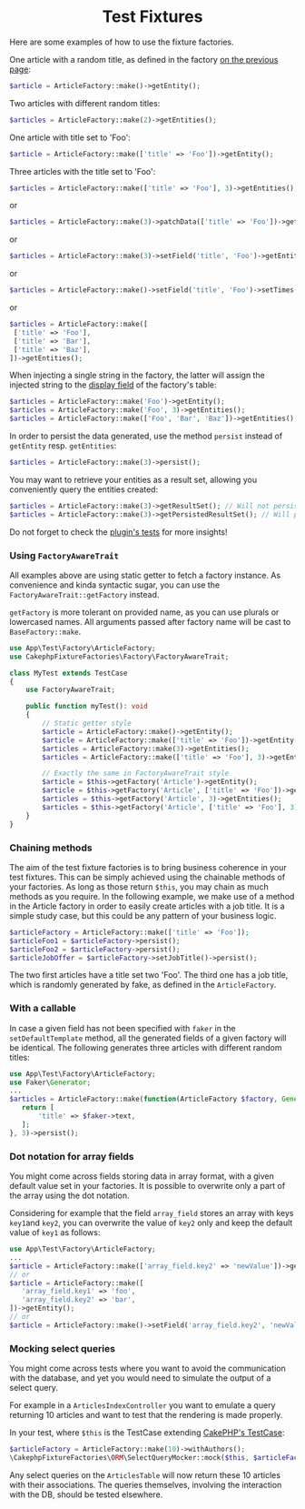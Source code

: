 <h1 align="center">Test Fixtures</h1>

Here are some examples of how to use the fixture factories.

One article with a random title, as defined in the factory [on the previous page](factories.md):
```php
$article = ArticleFactory::make()->getEntity();
```
Two articles with different random titles:
```php
$articles = ArticleFactory::make(2)->getEntities();
```
One article with title set to 'Foo':
```php
$article = ArticleFactory::make(['title' => 'Foo'])->getEntity();
```
Three articles with the title set to 'Foo':
```php
$articles = ArticleFactory::make(['title' => 'Foo'], 3)->getEntities();
```
or
```php
$articles = ArticleFactory::make(3)->patchData(['title' => 'Foo'])->getEntities();
```
or
```php
$articles = ArticleFactory::make(3)->setField('title', 'Foo')->getEntities();
```
or
```php
$articles = ArticleFactory::make()->setField('title', 'Foo')->setTimes(3)->getEntities();
```
or
```php
$articles = ArticleFactory::make([
 ['title' => 'Foo'],
 ['title' => 'Bar'],
 ['title' => 'Baz'],
])->getEntities();
```

When injecting a single string in the factory, the latter will assign the injected string to the
[display field](https://book.cakephp.org/4/en/orm/retrieving-data-and-resultsets.html#finding-key-value-pairs) of the factory's table:
```php
$articles = ArticleFactory::make('Foo')->getEntity();
$articles = ArticleFactory::make('Foo', 3)->getEntities();
$articles = ArticleFactory::make(['Foo', 'Bar', 'Baz'])->getEntities();
```


In order to persist the data generated, use the method `persist` instead of `getEntity` resp. `getEntities`:
```php
$articles = ArticleFactory::make(3)->persist();
```

You may want to retrieve your entities as a result set, allowing you conveniently query the entities created:
```php
$articles = ArticleFactory::make(3)->getResultSet(); // Will not persist in the DB
$articles = ArticleFactory::make(3)->getPersistedResultSet(); // Will persist in the DB
```

Do not forget to check the [plugin's tests](../tests) for
more insights!

### Using `FactoryAwareTrait`
All examples above are using static getter to fetch a factory instance. As convenience and kinda syntactic sugar, you can use the `FactoryAwareTrait::getFactory` instead.

`getFactory` is more tolerant on provided name, as you can use plurals or lowercased names. All arguments passed after factory name will be cast to `BaseFactory::make`.

```php
use App\Test\Factory\ArticleFactory;
use CakephpFixtureFactories\Factory\FactoryAwareTrait;

class MyTest extends TestCase
{
    use FactoryAwareTrait;

    public function myTest(): void
    {
        // Static getter style
        $article = ArticleFactory::make()->getEntity();
        $article = ArticleFactory::make(['title' => 'Foo'])->getEntity();
        $articles = ArticleFactory::make(3)->getEntities();
        $articles = ArticleFactory::make(['title' => 'Foo'], 3)->getEntities();

        // Exactly the same in FactoryAwareTrait style
        $article = $this->getFactory('Article')->getEntity();
        $article = $this->getFactory('Article', ['title' => 'Foo'])->getEntity();
        $articles = $this->getFactory('Article', 3)->getEntities();
        $articles = $this->getFactory('Article', ['title' => 'Foo'], 3)->getEntities();
    }
}
```

### Chaining methods
The aim of the test fixture factories is to bring business coherence in your test fixtures.
This can be simply achieved using the chainable methods of your factories. As long as those return `$this`, you may chain as much methods as you require.
In the following example, we make use of a method in the Article factory in order to easily create articles with a job title.
It is a simple study case, but this could be any pattern of your business logic.
```php
$articleFactory = ArticleFactory::make(['title' => 'Foo']);
$articleFoo1 = $articleFactory->persist();
$articleFoo2 = $articleFactory->persist();
$articleJobOffer = $articleFactory->setJobTitle()->persist();
```

 The two first articles have a title set two 'Foo'. The third one has a job title, which is randomly generated by fake, as defined in the
 `ArticleFactory`.

### With a callable

In case a given field has not been specified with `faker` in the `setDefaultTemplate` method,  all the generated fields of a given factory
will be identical. The following
generates three articles with different random titles:
```php
use App\Test\Factory\ArticleFactory;
use Faker\Generator;
...
$articles = ArticleFactory::make(function(ArticleFactory $factory, Generator $faker) {
   return [
       'title' => $faker->text,
   ];
}, 3)->persist();
```

### Dot notation for array fields

You might come across fields storing data in array format, with a given default value set in your factories.
It is possible to overwrite only a part of the array using the dot notation.

Considering for example that the field `array_field` stores an array with keys `key1`and `key2`, you can
overwrite the value of `key2` only and keep the default value of `key1` as follows: 

```php
use App\Test\Factory\ArticleFactory;
...
$article = ArticleFactory::make(['array_field.key2' => 'newValue'])->getEntity();
// or
$article = ArticleFactory::make([
   'array_field.key1' => 'foo',
   'array_field.key2' => 'bar',
])->getEntity();
// or
$article = ArticleFactory::make()->setField('array_field.key2', 'newValue')->getEntity();
```

### Mocking select queries

You might come across tests where you want to avoid the communication
with the database, and yet you would need to simulate the output of a select query.

For example in a `ArticlesIndexController` you want to emulate a query returning
10 articles and want to test that the rendering is made properly.

In your test, where `$this` is the TestCase extending [CakePHP's TestCase](https://book.cakephp.org/4/en/development/testing.html#mocking-model-methods):
```php
$articleFactory = ArticleFactory::make(10)->withAuthors();
\CakephpFixtureFactories\ORM\SelectQueryMocker::mock($this, $articleFactory);
```

Any select queries on the `ArticlesTable` will now return these 10 articles with their associations.
The queries themselves, involving the interaction with the DB, should be tested elsewhere.